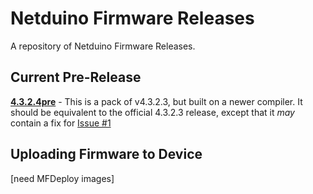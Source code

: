 # Netduino Firmware Releases
A repository of Netduino Firmware Releases.

## Current Pre-Release

**[4.3.2.4pre](Pre-Release/4.3.2.4pre)** - This is a pack of v4.3.2.3, but built on a newer compiler. It should be equivalent to the official 4.3.2.3 release, except that it _may_ contain a fix for [Issue #1](https://github.com/WildernessLabs/Netduino_SDK/issues/1)

## Uploading Firmware to Device

[need MFDeploy images]